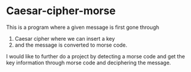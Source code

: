 # Caesar-cipher-morse

This is a program where a given message is first gone through 

1. Caesar cipher where we can insert a key 
2. and the message is converted to morse code.

I would like to further do a project by detecting a morse code and get the key information through morse code and deciphering the message.
